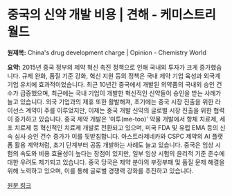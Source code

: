 # 중국의 신약 개발 비용 | 견해 - 케미스트리 월드

**원제목:** China's drug development charge | Opinion - Chemistry World

**요약:** 2015년 중국 정부의 제약 혁신 촉진 정책으로 인해 국내외 투자가 크게 증가했습니다. 규제 완화, 품질 기준 강화, 혁신 지원 등의 정책은 국내 제약 기업 육성과 외국계 기업 유치에 효과적이었습니다.  최근 10년간 중국에서 개발된 의약품의 국내외 승인 건수가 급증했으며,  최근에는 국내 기업이 개발한 혁신적인 신약들이 승인을 받는 사례가 늘고 있습니다.  외국 기업과의 제휴 또한 활발해져, 초기에는 중국 시장 진출을 위한 라이선스 계약이 주를 이루었지만, 이제는 중국 개발 신약의 글로벌 시장 진출을 위한 협력이 증가하고 있습니다. 중국 제약 개발은 ‘미투(me-too)’ 약물 개발에서 항체 치료제, 세포 치료제 등 혁신적인 치료제 개발로 전환되고 있으며,  미국 FDA 및 유럽 EMA 등의 신속 심사 승인 건수 증가가 이를 뒷받침합니다.  아스트라제네카와 CSPC 제약의 AI 플랫폼 활용 계약처럼, 초기 단계부터 공동 개발하는 사례도 늘고 있습니다.  중국은 임상 시험의 속도와 비용 효율성이 높다는 장점이 있지만, 일부 임상 시험의 윤리적 기준 준수에 대한 우려도 제기되고 있습니다.  중국 당국은 제약 분야의 부정부패 및 품질 문제 해결을 위해 노력하고 있으며, 이를 통해 글로벌 경쟁력 강화를 추진하고 있습니다.

[원문 링크](https://www.chemistryworld.com/opinion/chinas-drug-development-charge/4021896.article)
